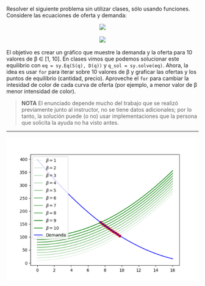Resolver el siguiente problema sin utilizar clases, sólo usando
funciones. Considere las ecuaciones de oferta y demanda:

<p align="center" width="100%">
<img src="https://render.githubusercontent.com/render/math?math=\color{white}S(q) = q^2 %2B \beta *10">
</p>

<p align="center" width="100%">
<img src="https://render.githubusercontent.com/render/math?math=\color{white}D(q) = (q - 20)^2">
</p>

El objetivo es crear un gráfico que muestre la demanda y la oferta
para 10 valores de β ∈ [1, 10]. En clases vimos que podemos solucionar este
equilibrio con `eq = sy.Eq(S(q), D(q))` y `q_sol = sy.solve(eq)`.
Ahora, la idea es usar `for` para iterar sobre 10 valores de β y
graficar las ofertas y los puntos de equilibrio (cantidad, precio).
Aproveche el `for` para cambiar la intesidad de color de cada curva
de oferta (por ejemplo, a menor valor de β menor intensidad de color).

>__**NOTA**__
> El enunciado depende mucho del trabajo que se realizó previamente
> junto al instructor, no se tiene datos adicionales; por lo tanto,
> la solución puede (o no) usar implementaciones que la persona que
> solicita la ayuda no ha visto antes.

---
![plot](Figure_1.png)